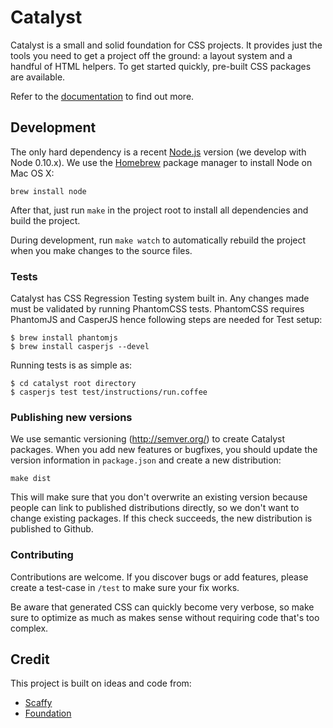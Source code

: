 # Catalyst

Catalyst is a small and solid foundation for CSS projects. It provides just the tools you need to get a project off the ground: a layout system and a handful of HTML helpers. To get started quickly, pre-built CSS packages are available.

Refer to the [documentation](http://interactivethings.github.io/catalyst/) to find out more.

## Development

The only hard dependency is a recent [Node.js](http://nodejs.org/) version (we develop with Node 0.10.x). We use the [Homebrew](http://brew.sh/) package manager to install Node on Mac&nbsp;OS&nbsp;X:

    brew install node

After that, just run `make` in the project root to install all dependencies and build the project.

During development, run `make watch` to automatically rebuild the project when you make changes to the source files.

### Tests

Catalyst has CSS Regression Testing system built in. Any changes made must be validated by running PhantomCSS tests. PhantomCSS requires PhantomJS and CasperJS hence following steps are needed for Test setup:

```
$ brew install phantomjs
$ brew install casperjs --devel
```

Running tests is as simple as:

```
$ cd catalyst root directory
$ casperjs test test/instructions/run.coffee
```

### Publishing new versions

We use semantic versioning (http://semver.org/) to create Catalyst packages. When you add new features or bugfixes, you should update the version information in `package.json` and create a new distribution:

    make dist

This will make sure that you don't overwrite an existing version because people can link to published distributions directly, so we don't want to change existing packages. If this check succeeds, the new distribution is published to Github.

### Contributing

Contributions are welcome. If you discover bugs or add features, please create a test-case in `/test` to make sure your fix works.

Be aware that generated CSS can quickly become very verbose, so make sure to optimize as much as makes sense without requiring code that's too complex.

## Credit

This project is built on ideas and code from:

* [Scaffy](http://scaffy.railsware.com/)
* [Foundation](http://foundation.zurb.com/)
